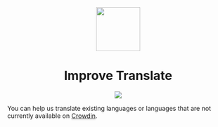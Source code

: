 <div align="center">
    <img src="https://support.crowdin.com/assets/logos/symbol/svg/crowdin-symbol-cWhite.svg" width="100px" />
    <h1>Improve Translate</h1>
    <a title="Crowdin" target="_blank" href="https://crowdin.com/project/shioru">
        <img src="https://badges.crowdin.net/shioru/localized.svg">
    </a>
</div>

You can help us translate existing languages or languages that are not currently available on [Crowdin](https://crowdin.com/project/shioru).
